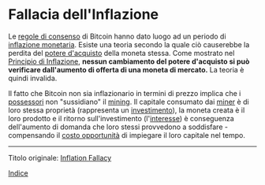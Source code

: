 # Fallacia dell'Inflazione



Le [regole di consenso](ch101-glossary.md#regole-di-consenso) di Bitcoin hanno dato luogo ad un periodo di [inflazione monetaria](https://en.wikipedia.org/wiki/Monetary_inflation). Esiste una teoria secondo la quale ciò causerebbe la perdita del [potere d'acquisto](https://en.wikipedia.org/wiki/Purchasing_power) della moneta stessa. Come mostrato nel [Principio di Inflazione](ch013-inflation-principle.md), **nessun cambiamento del potere d'acquisto si può verificare dall'aumento di offerta di una moneta di mercato.** La teoria è quindi invalida.

Il fatto che Bitcoin non sia inflazionario in termini di prezzo implica che i [possessori](ch101-glossary.md#proprietario) non "sussidiano" il [mining](ch101-glossary.md#centro-di-mining-mine). Il capitale consumato dai [miner](ch101-glossary.md#miner) è di loro stessa proprietà (rappresenta un [investimento](ch101-glossary.md#dare-in-prestito---investire)), la moneta creata è il loro prodotto e il ritorno sull'investimento (l'[interesse](ch101-glossary.md#interesse)) è conseguenza dell'aumento di domanda che loro stessi provvedono a soddisfare - compensando il [costo opportunità](https://it.wikipedia.org/wiki/Costo_opportunit%C3%A0) di impiegare il loro capitale nel tempo.

---

Titolo originale: [Inflation Fallacy](https://github.com/libbitcoin/libbitcoin-system/wiki/Inflation-Fallacy)

[Indice](/README.md)

